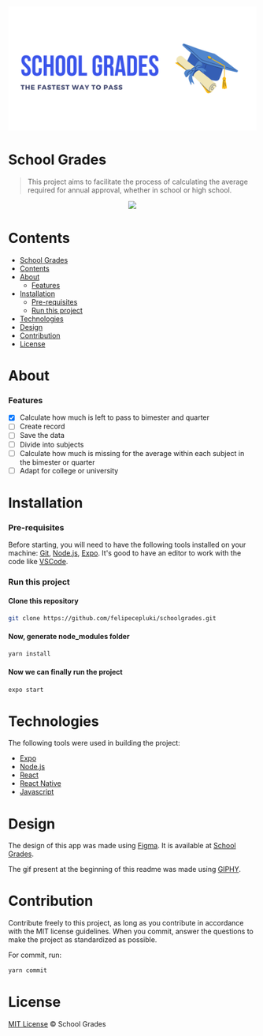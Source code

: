 ![Banner](src/assets/banner.png)

# School Grades
> This project aims to facilitate the process of calculating the average required for annual approval, whether in school or high school.
&nbsp;

<p align="center">
  <img src="https://media.giphy.com/media/o33OFvMOQi9ATfe6ft/giphy.gif" />
</p>

# Contents
<!--ts-->
- [School Grades](#school-grades)
- [Contents](#contents)
- [About](#about)
    - [Features](#features)
- [Installation](#installation)
    - [Pre-requisites](#pre-requisites)
    - [Run this project](#run-this-project)
- [Technologies](#technologies)
- [Design](#design)
- [Contribution](#contribution)
- [License](#license)
  <!--te-->

# About
### Features
- [x] Calculate how much is left to pass to bimester and quarter
- [ ] Create record 
- [ ] Save the data
- [ ] Divide into subjects
- [ ] Calculate how much is missing for the average within each subject in the bimester or quarter
- [ ] Adapt for college or university

# Installation
### Pre-requisites

Before starting, you will need to have the following tools installed on your machine: [Git](https://git-scm.com), [Node.js](https://nodejs.org/en/), [Expo](https://docs.expo.dev/). It's good to have an editor to work with the code like [VSCode](https://code.visualstudio.com/).

### Run this project 
#### Clone this repository
```bash
git clone https://github.com/felipecepluki/schoolgrades.git
```
#### Now, generate node_modules folder

```bash
yarn install
```

#### Now we can finally run the project
```bash
expo start
```

# Technologies
The following tools were used in building the project:
- [Expo](https://docs.expo.dev/)
- [Node.js](https://nodejs.org/en/)
- [React](https://pt-br.reactjs.org/)
- [React Native](https://reactnative.dev/)
- [Javascript](https://developer.mozilla.org/pt-BR/docs/Web/JavaScript)

# Design
The design of this app was made using [Figma](https://www.figma.com/). It is available at [School Grades](https://www.figma.com/file/8nADgFXJaOXiPB14g1Eug9/schoolgrades?node-id=0%3A1).

The gif present at the beginning of this readme was made using [GIPHY](https://giphy.com/).

# Contribution
Contribute freely to this project, as long as you contribute in accordance with the MIT license guidelines. When you commit, answer the questions to make the project as standardized as possible.

For commit, run:
```bash
yarn commit
```

# License
[MIT License](./LICENSE) © School Grades



